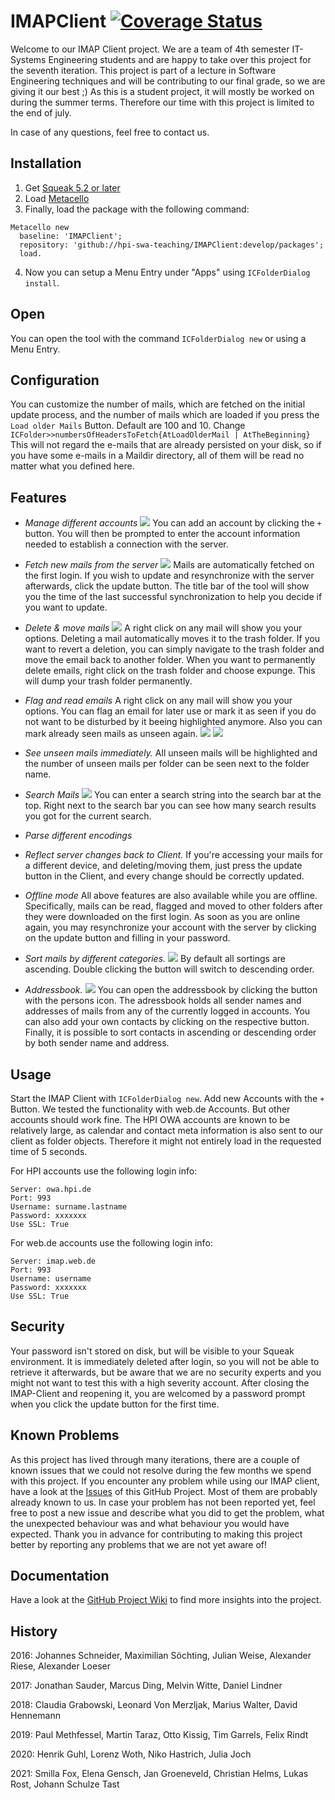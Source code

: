 # IMAPClient [![Coverage Status](https://coveralls.io/repos/github/hpi-swa-teaching/IMAPClient/badge.svg?branch=develop)](https://coveralls.io/github/hpi-swa-teaching/IMAPClient?branch=develop)
 
Welcome to our IMAP Client project. We are a team of 4th semester IT-Systems Engineering students and are happy to take over this project for the seventh iteration.
This project is part of a lecture in Software Engineering techniques and will be contributing to our final grade, so we are giving it our best ;)
As this is a student project, it will mostly be worked on during the summer terms. Therefore our time with this project is limited to the end of july.

In case of any questions, feel free to contact us.
 
## Installation
1. Get [Squeak 5.2 or later](http://www.squeak.org)
2. Load [Metacello](https://github.com/metacello/metacello)
3. Finally, load the package with the following command:

```
Metacello new
  baseline: 'IMAPClient';
  repository: 'github://hpi-swa-teaching/IMAPClient:develop/packages';
  load.
```

4. Now you can setup a Menu Entry under "Apps" using `ICFolderDialog install`.


## Open
You can open the tool with the command `ICFolderDialog new` or using a Menu Entry.

 ## Configuration
 You can customize the number of mails, which are fetched on the initial update process, and the number of mails which are loaded if you press the `Load older Mails` Button. Default are 100 and 10. Change `ICFolder>>numbersOfHeadersToFetch{AtLoadOlderMail | AtTheBeginning}`
 This will not regard the e-mails that are already persisted on your disk, so if you have some e-mails in a Maildir directory, all of them will be read no matter what you defined here.
 
 ## Features
 - _Manage different accounts_
  ![](screenshots/addAccount.png)
  You can add an account by clicking the `+` button. You will then be prompted to enter the account information needed to establish a connection with the server.
  
 - _Fetch new mails from the server_
  ![](screenshots/updating.png)
  Mails are automatically fetched on the first login. If you wish to update and resynchronize with the server afterwards, click the update button. The title bar of the tool will show you the time of the last successful synchronization to help you decide if you want to update.
  
 - _Delete & move mails_
 ![](screenshots/move.png)
 A right click on any mail will show you your options. Deleting a mail automatically moves it to the trash folder. If you want to revert a deletion, you can simply navigate to the trash folder and move the email back to another folder.
 When you want to permanently delete emails, right click on the trash folder and choose expunge. This will dump your trash folder permanently.
 
 - _Flag and read emails_
  A right click on any mail will show you your options. You can flag an email for later use or mark it as seen if you do not want to be disturbed by it beeing highlighted anymore. Also you can mark already seen mails as unseen again.
  ![](screenshots/flag.png)
  ![](screenshots/unflag.png)
    
 - _See unseen mails immediately._ 
 All unseen mails will be highlighted and the number of unseen mails per folder can be seen next to the folder name.
 
 - _Search Mails_
  ![](screenshots/search.png)
  You can enter a search string into the search bar at the top. Right next to the search bar you can see how many search results you got for the current search.
 
 - _Parse different encodings_
 
 - _Reflect server changes back to Client._
 If you're accessing your mails for a different device, and deleting/moving them, just press the update button in the Client, and every change should be correctly updated.
 
 - _Offline mode_
  All above features are also available while you are offline. Specifically, mails can be read, flagged and moved to other folders after they were downloaded on the first login. As soon as you are online again, you may resynchronize your account with the server by clicking on the update button and filling in your password.
 
 - _Sort mails by different categories._ 
   ![](screenshots/sort.png)
 By default all sortings are ascending. Double clicking the button will switch to descending order.
 
 - _Addressbook._ 
   ![](screenshots/addressbook.png)
 You can open the addressbook by clicking the button with the persons icon. The adressbook holds all sender names and addresses of mails from any of the currently logged in accounts. You can also add your own contacts by clicking on the respective button. Finally, it is possible to sort contacts in ascending or descending order by both sender name and address.

## Usage
Start the IMAP Client with `ICFolderDialog new`. Add new Accounts with the `+` Button. We tested the functionality with web.de Accounts. But other accounts should work fine.
The HPI OWA accounts are known to be relatively large, as calendar and contact meta information is also sent to our client as folder objects. Therefore it might not entirely load in the requested time of 5 seconds.

For HPI accounts use the following login info:
``` 
Server: owa.hpi.de
Port: 993
Username: surname.lastname
Password: xxxxxxx
Use SSL: True
```
For web.de accounts use the following login info:
``` 
Server: imap.web.de
Port: 993
Username: username
Password: xxxxxxx
Use SSL: True
```

## Security
Your password isn't stored on disk, but will be visible to your Squeak environment. It is immediately deleted after login, so you will not be able to retrieve it afterwards, but be aware that we are no security experts and you might not want to test this with a high severity account.
After closing the IMAP-Client and reopening it, you are welcomed by a password prompt when you click the update button for the first time.

## Known Problems

As this project has lived through many iterations, there are a couple of known issues that we could not resolve during the few months we spend with this project. 
If you encounter any problem while using our IMAP client, have a look at the [Issues](https://github.com/hpi-swa-teaching/IMAPClient/issues) of this GitHub Project. Most of them are probably already known to us.
In case your problem has not been reported yet, feel free to post a new issue and describe what you did to get the problem, what the unexpected behaviour was and what behaviour you would have expected. 
Thank you in advance for contributing to making this project better by reporting any problems that we are not yet aware of!

## Documentation

Have a look at the [GitHub Project Wiki](https://github.com/hpi-swa-teaching/IMAPClient/wiki) to find more insights into the project.

## History
2016: Johannes Schneider, Maximilian Söchting, Julian Weise, Alexander Riese, Alexander Loeser

2017: Jonathan Sauder, Marcus Ding, Melvin Witte, Daniel Lindner

2018: Claudia Grabowski, Leonard Von Merzljak, Marius Walter, David Hennemann

2019: Paul Methfessel, Martin Taraz, Otto Kissig, Tim Garrels, Felix Rindt

2020: Henrik Guhl, Lorenz Woth, Niko Hastrich, Julia Joch

2021: Smilla Fox, Elena Gensch, Jan Groeneveld, Christian Helms, Lukas Rost, Johann Schulze Tast
